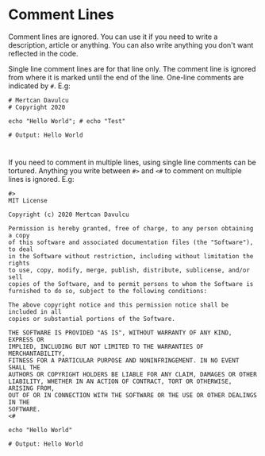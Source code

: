 # Comment Lines

Comment lines are ignored. You can use it if you need to write a description, article or anything. You can also write anything you don't want reflected in the code.

Single line comment lines are for that line only. The comment line is ignored from where it is marked until the end of the line. One-line comments are indicated by ``#``. E.g:
```
# Mertcan Davulcu
# Copyright 2020

echo "Hello World"; # echo "Test"

# Output: Hello World
```
#
If you need to comment in multiple lines, using single line comments can be tortured. Anything you write between ``#>`` and ``<#`` to comment on multiple lines is ignored. E.g:
```
#>
MIT License

Copyright (c) 2020 Mertcan Davulcu

Permission is hereby granted, free of charge, to any person obtaining a copy
of this software and associated documentation files (the "Software"), to deal
in the Software without restriction, including without limitation the rights
to use, copy, modify, merge, publish, distribute, sublicense, and/or sell
copies of the Software, and to permit persons to whom the Software is
furnished to do so, subject to the following conditions:

The above copyright notice and this permission notice shall be included in all
copies or substantial portions of the Software.

THE SOFTWARE IS PROVIDED "AS IS", WITHOUT WARRANTY OF ANY KIND, EXPRESS OR
IMPLIED, INCLUDING BUT NOT LIMITED TO THE WARRANTIES OF MERCHANTABILITY,
FITNESS FOR A PARTICULAR PURPOSE AND NONINFRINGEMENT. IN NO EVENT SHALL THE
AUTHORS OR COPYRIGHT HOLDERS BE LIABLE FOR ANY CLAIM, DAMAGES OR OTHER
LIABILITY, WHETHER IN AN ACTION OF CONTRACT, TORT OR OTHERWISE, ARISING FROM,
OUT OF OR IN CONNECTION WITH THE SOFTWARE OR THE USE OR OTHER DEALINGS IN THE
SOFTWARE.
<#

echo "Hello World"

# Output: Hello World
```
